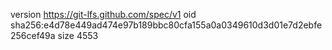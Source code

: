 version https://git-lfs.github.com/spec/v1
oid sha256:e4d78e449ad474e97b189bbc80cfa155a0a0349610d3d01e7d2ebfe256cef49a
size 4553
